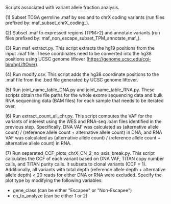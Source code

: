 Scripts associated with variant allele fraction analysis.

(1) Subset TCGA germline .maf by sex and to chrX coding variants (run files prefixed by: maf_subset_chrX_coding_).

(2) Subset .maf to expressed regions (TPM>2) and annotate variants (run files prefixed by: maf_non_escape_subset_TPM_annotate_maf_).

(3) Run maf_extract.py. This script extracts the hg19 positions from the input .maf file. These coordinates need to be converted into the hg38 positions using UCSC genome liftover (https://genome.ucsc.edu/cgi-bin/hgLiftOver).

(4) Run modify.csv. This script adds the hg38 coordinate positions to the .maf file from the .bed file generated by UCSC genome liftover.

(5) Run joint_name_table_DNA.py and joint_name_table_RNA.py. These scripts obtain the file paths for the whole exome sequencing data and bulk RNA sequencing data (BAM files) for each sample that needs to be iterated over.

(6) Run extract_count_all_chr.py. This script computes the VAF for the variants of interest using the WES and RNA-seq .bam files identified in the previous step. Specifically, DNA VAF was calculated as (alternative allele count) / (reference allele count + alternative allele count) in DNA, and RNA VAF was calculated as (alternative allele count) / (reference allele count + alternative allele count) in RNA.

(7) Run separated_CCF_plots_chrX_CN_2_no_axis_break.py. This script calculates the CCF of each variant based on DNA VAF, TITAN copy number calls, and TITAN purity calls. It subsets to clonal variants (CCF = 1). Additionally, all variants with total depth (reference allele depth + alternative allele depth) < 20 reads for either DNA or RNA were excluded. Specify the plot type by modifying the following variables:

- gene_class (can be either "Escapee" or "Non-Escapee")
- cn_to_analyze (can be either 1 or 2)
